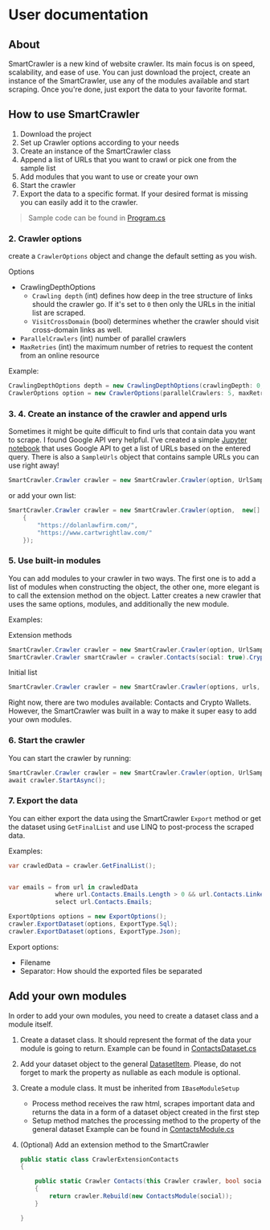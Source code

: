 # User documentation

## About

SmartCrawler is a new kind of website crawler. Its main focus is on speed, scalability, and ease of use. You can just download the project, create an instance of the SmartCrawler, use any of the modules available and start scraping. Once you're done, just export the data to your favorite format.

## How to use SmartCrawler

1. Download the project
2. Set up Crawler options according to your needs
3. Create an instance of the SmartCrawler class
4. Append a list of URLs that you want to crawl or pick one from the sample list
5. Add modules that you want to use or create your own
6. Start the crawler
7. Export the data to a specific format. If your desired format is missing you can easily add it to the crawler.

> Sample code can be found in [Program.cs](./SmartCrawlerExample/Program.cs)

### 2. Crawler options

create a `CrawlerOptions` object and change the default setting as you wish.

Options

- CrawlingDepthOptions
  - `Crawling depth` (int) defines how deep in the tree structure of links should the crawler go. If it's set to `0` then only the URLs in the initial list are scraped.
  - `VisitCrossDomain` (bool) determines whether the crawler should visit cross-domain links as well.
- `ParallelCrawlers` (int) number of parallel crawlers
- `MaxRetries` (int) the maximum number of retries to request the content from an online resource

Example:

```C#
CrawlingDepthOptions depth = new CrawlingDepthOptions(crawlingDepth: 0, visitCrossDomain: false);
CrawlerOptions option = new CrawlerOptions(parallelCrawlers: 5, maxRetries: 3, depth);
```

### 3. 4. Create an instance of the crawler and append urls

Sometimes it might be quite difficult to find urls that contain data you want to scrape. I found Google API very helpful. I've created a simple [Jupyter notebook](./SmartCrawler/Urls/UrlSamples.cs) that uses Google API to get a list of URLs based on the entered query. There is also a `SampleUrls` object that contains sample URLs you can use right away!

```C#
SmartCrawler.Crawler crawler = new SmartCrawler.Crawler(option, UrlSamples.LawFirmsInSanFrancisco).Contacts(social: true);
```

or add your own list:

```C#
SmartCrawler.Crawler crawler = new SmartCrawler.Crawler(option,  new[]
    {
        "https://dolanlawfirm.com/",
        "https://www.cartwrightlaw.com/"
    });
```

### 5. Use built-in modules

You can add modules to your crawler in two ways. The first one is to add a list of modules when constructing the object, the other one, more elegant is to call the extension method on the object. Latter creates a new crawler that uses the same options, modules, and additionally the new module.

Examples:

Extension methods

```C#
SmartCrawler.Crawler crawler = new SmartCrawler.Crawler(option, UrlSamples.LawFirmsInSanFrancisco)
SmartCrawler.Crawler smartCrawler = crawler.Contacts(social: true).CryptoWallets();
```

Initial list

```C#
SmartCrawler.Crawler crawler = new SmartCrawler.Crawler(options, urls, new[]{contactsModule})
```

Right now, there are two modules available: Contacts and Crypto Wallets. However, the SmartCrawler was built in a way to make it super easy to add your own modules.

### 6. Start the crawler

You can start the crawler by running:

```C#
SmartCrawler.Crawler crawler = new SmartCrawler.Crawler(option, UrlSamples.LawFirmsInSanFrancisco).Contacts(social: true);
await crawler.StartAsync();
```

### 7. Export the data

You can either export the data using the SmartCrawler `Export` method or get the dataset using `GetFinalList` and use LINQ to post-process the scraped data.

Examples:

```C#
var crawledData = crawler.GetFinalList();


var emails = from url in crawledData
             where url.Contacts.Emails.Length > 0 && url.Contacts.LinkedIns.Length > 0 && url.Contacts.Facebooks.Length == 0
             select url.Contacts.Emails;
```

```C#
ExportOptions options = new ExportOptions();
crawler.ExportDataset(options, ExportType.Sql);
crawler.ExportDataset(options, ExportType.Json);
```

Export options:

- Filename
- Separator: How should the exported files be separated

## Add your own modules

In order to add your own modules, you need to create a dataset class and a module itself.

1.  Create a dataset class. It should represent the format of the data your module is going to return. Example can be found in [ContactsDataset.cs](./SmartCrawler/Modules/Contacts/ContactsDataset.cs)
2.  Add your dataset object to the general [DatasetItem](./SmartCrawler/Modules/DatasetItem.cs). Please, do not forget to mark the property as nullable as each module is optional.
3.  Create a module class. It must be inherited from `IBaseModuleSetup`
    - Process method receives the raw html, scrapes important data and returns the data in a form of a dataset object created in the first step
    - Setup method matches the processing method to the property of the general dataset
      Example can be found in [ContactsModule.cs](./SmartCrawler/Modules/Contacts/ContactsModule.cs)
4.  (Optional) Add an extension method to the SmartCrawler

    ```C#
    public static class CrawlerExtensionContacts
    {

        public static Crawler Contacts(this Crawler crawler, bool social)
        {
            return crawler.Rebuild(new ContactsModule(social));
        }

    }
    ```
